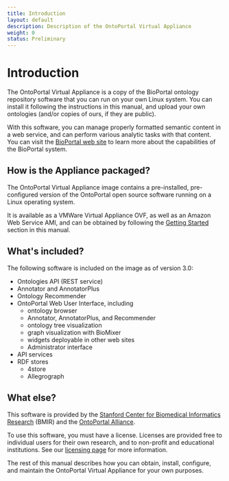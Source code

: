 ```yaml
---
title: Introduction
layout: default
description: Description of the OntoPortal Virtual Appliance
weight: 0
status: Preliminary
---
```


# Introduction

The OntoPortal Virtual Appliance is a copy of 
the BioPortal ontology repository software 
that you can run on your own Linux system. 
You can install it following the instructions in this manual, 
and upload your own ontologies (and/or copies of ours, if they are public).

With this software, you can manage properly formatted semantic content 
in a web service, and can perform various analytic tasks with that content.
You can visit the <a href="https://www.bioontologies.org">BioPortal web site</a>
to learn more about the capabilities of the BioPortal system.

## How is the Appliance packaged?

The OntoPortal Virtual Appliance image contains 
a pre-installed, pre-configured version 
of the OntoPortal open source software running on a Linux operating system.

It is available as a VMWare Virtual Appliance OVF, as well as an Amazon Web Service AMI, 
and can be obtained by following the <a href="../../steps/getting_started">Getting Started</a> section in this manual.

## What's included?

The following software is included on the image as of version 3.0:

* Ontologies API (REST service)
* Annotator and AnnotatorPlus
* Ontology Recommender
* OntoPortal Web User Interface, including
  * ontology browser
  * Annotator, AnnotatorPlus, and Recommender
  * ontology tree visualization
  * graph visualization with BioMixer 
  * widgets deployable in other web sites
  * Administrator interface
* API services
* RDF stores
  * 4store
  * Allegrograph 

## What else?

This software is provided by the <a href="https://bmir.stanford.edu">Stanford Center for Biomedical Informatics Research</a> (BMIR) and the <a href="https://ontoportal.org">OntoPortal Alliance</a>. 

To use this software, you must have a license. 
Licenses are provided free to individual users for their own research,
and to non-profit and educational institutions. 
See our <a href="../licensing">licensing page</a> for more information. 

The rest of this manual describes how you can obtain, install, configure, 
and maintain the OntoPortal Virtual Appliance for your own purposes.


